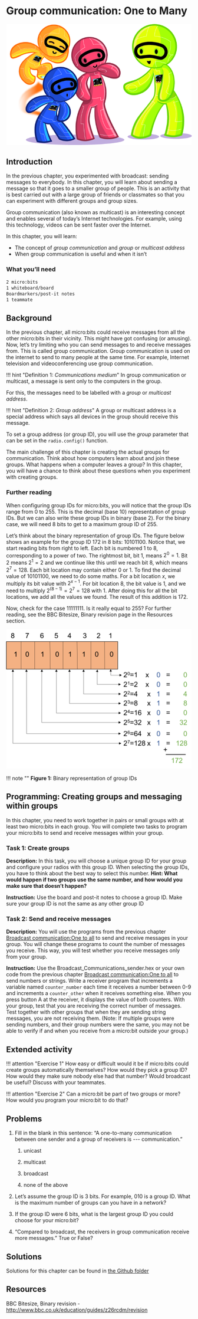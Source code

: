 Group communication: One to Many
================================

![Chapter 3 image](chapter3.png)

Introduction
------------

In the previous chapter, you experimented with broadcast: sending messages to everybody. In this chapter, you will learn about sending a
message so that it goes to a smaller group of people. This is an activity that is best carried out with a large group of friends or classmates so that you can experiment with different groups and group sizes.

Group communication (also known as multicast) is an interesting concept
and enables several of today’s Internet technologies. For
example, using this technology,  videos can be sent faster over the
Internet.

In this chapter, you will learn:

- The concept of *group communication* and *group* or *multicast
    address*
- When group communication is useful and when it isn’t

### What you’ll need

    2 micro:bits
    1 whiteboard/board
    Boardmarkers/post-it notes
    1 teammate

Background
----------

In the previous chapter, all micro:bits could receive messages from all the
other micro:bits in their vicinity. This might have got confusing (or amusing). Now,
let’s try limiting who you can send messages to and receive messages
from. This is called group communication. Group communication is used on
the internet to send to many people at the same time. For example,
Internet television and videoconferencing use group communication.

!!! hint "Definition 1: _Communications medium_"
	In group communication or multicast, a message
	is sent only to the computers in the group.

For this, the messages need to be labelled with a *group* or *multicast
address*.

!!! hint "Definition 2: _Group address_"
	A group or multicast address is a special address
	which says all devices in the group should receive this message.

To set a group address (or group ID), you will use
the *group* parameter that can be set  in the `radio.config()`
function.

The main challenge of this chapter is creating the actual groups for communication. Think about how computers learn about and join these groups.
What happens when a computer leaves a group? In this chapter, you will have a chance to think about these questions when you experiment with creating groups.

### **Further reading**

When configuring group IDs for micro:bits, you will notice that the group IDs range from 0 to 255. This is the decimal (base 10) representation of group IDs. But we can also write these group IDs in binary (base 2). For the binary case, we will need 8 bits to get to a maximum group ID of 255.

Let’s think about the binary representation of group IDs.
The figure below shows an example for the group ID 172 in 8 bits: 10101100. Notice that, we start reading bits from right to left. Each bit is numbered 1 to 8, corresponding to a power of two. The
rightmost bit, bit 1, means $2^0 = 1$.
Bit 2 means $2^1 = 2$ and we
continue like this until we reach bit 8, which means $2^7 = 128$. Each
bit location may contain either 0 or 1. To find the decimal value of
10101100, we need to do some maths.
For a bit location $x$, we multiply its
bit value with $2^{x-1}$. For bit
location 8, the bit value is 1, and we need to multiply $2^(8-1) =2^7=128$ with 1.
After doing this for all the bit locations, we add all the values we found.
The result of this addition is 172.

Now, check for the case 11111111. Is
it really equal to 255? For further reading, see the BBC Bitesize,
Binary revision page in the Resources section.

![Binary representation of group IDs.](BinaryAddress.png)

!!! note ""
	**Figure 1:** Binary representation of group IDs

Programming: Creating groups and messaging within groups
--------------------------------------------------------

In this chapter, you need to work together in pairs or small groups with at least two micro:bits in each group. You will complete two tasks to
program your micro:bits to send and receive messages within your group.

### Task 1: Create groups

**Description:** In this task, you will choose a unique group ID for
your group and configure your radios with this group ID. When
selecting the group IDs, you have to think about the best way to select
this number. **Hint: What would happen if two groups use the same
number, and how would you make sure that doesn’t happen?**

**Instruction:** Use the board and post-it notes to choose a group
ID. Make sure your group ID is not the same as any other group ID

### Task 2: Send and receive messages

**Description:** You will use the programs from the previous chapter [Broadcast communication:One to all](../broadcast/broadcast.md) to
send and receive messages in your group. You will change these programs
to count the number of messages you receive. This way, you will test
whether you receive messages only from your group.

**Instruction:** Use the Broadcast_Communications_sender.hex or your own code from the previous chapter [Broadcast communication:One to all](../broadcast/broadcast.md) to send numbers or strings. Write a receiver program
that increments a variable named `counter_number` each time it receives a number between 0-9 and increments a `counter_other` when it receives something else. When you press button A at the receiver, it displays the value of both counters. With
your group, test that you are receiving the correct number of messages.
Test together with other groups that when they are sending string messages, you are not receiving them.
(Note: If multiple groups were sending numbers, and their group numbers were the same, you may not be able to verify if and when you receive from a micro:bit outside your group.)

Extended activity
-----------------

!!! attention "Exercise 1"
	How easy or difficult would it be if micro:bits could create groups automatically themselves? How would they pick a group ID? How would they make sure nobody else had that number? Would broadcast be useful? Discuss with your teammates.

!!! attention "Exercise 2"
	Can a micro:bit be part of two groups or more? How would you program your micro:bit to do that?

Problems
--------

1. Fill in the blank in this sentence: “A one-to-many communication between one sender and a group of receivers is *---* communication.”

    1. unicast

    2. multicast

    3. broadcast

    4. none of the above

2. Let’s assume the group ID is 3 bits. For example, 010 is a group ID. What is the maximum number of groups can you have in a network?

3. If the group ID were 6 bits,  what is the largest group ID you could choose for your micro:bit?

4. “Compared to broadcast, the receivers in group communication receive more messages.” True or False?

Solutions
---------

Solutions for this chapter can be found in [the Github folder](https://github.com/nominetresearch/microbit-networking-book-python/tree/master/groupcommunication/code)

Resources
---------

BBC Bitesize, Binary revision -
<http://www.bbc.co.uk/education/guides/z26rcdm/revision>
